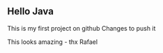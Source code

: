 ## Hello Java
This is my first project on github
Changes to push it

This looks amazing - thx Rafael
